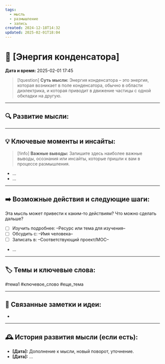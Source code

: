 ```yaml
---
tags:
  - мысль
  - размышление
  - запись
created: 2024-12-18T14:32
updated: 2025-02-01T18:04
---
```


# 💭  [Энергия конденсатора]

**Дата и время:** 2025-02-01 17:45

> [!question] **Суть мысли:**
> Энергия конденсатора – это энергия, которая возникает в поле конденсатора, обычно в области диэлектрика, и которая приводит в движение частицы с одной обкладки на другую.

---

## 🔍 Развитие мысли:


---

## 💡 Ключевые моменты и инсайты:

> [!info] **Важные выводы:**
> Запишите здесь наиболее важные выводы, осознания или инсайты, которые пришли к вам в процессе размышления.

- ...
- ...

---

## ➡️ Возможные действия и следующие шаги:

Эта мысль может привести к каким-то действиям? Что можно сделать дальше?

- [ ] Изучить подробнее: –Ресурс или тема для изучения–
- [ ] Обсудить с: –Имя человека–
- [ ] Записать в: –Соответствующий проект/MOC–
- ...

---

## 🏷️ Темы и ключевые слова:

#тема1 #ключевое_слово #еще_тема

---

## 🔄 Связанные заметки и идеи:

- 

---

## 🕰️ История развития мысли (если есть):

* **[Дата]:**  Дополнение к мысли, новый поворот, уточнение.
* **[Дата]:**  ...